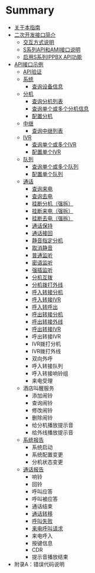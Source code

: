 # Summary

* [关于本指南](README.md)
* [二次开发接口简介](chapter1.md)
  * [交互方式说明](chapter1/jiao-hu-fang-shi-shuo-ming.md)
  * [S系列API和AMI接口说明](chapter1/sxi-lie-api-he-ami-jie-kou-shuo-ming.md)
  * [启用S系列IPPBX API功能](chapter1/qi-yong-s-xi-lie-ippbx-api.md)
* [API接口示例](fu-lu-a-ff1a-cuo-wu-dai-ma-shuo-ming.md)
  * [API验证](fu-lu-a-ff1a-cuo-wu-dai-ma-shuo-ming/apiyan-zheng.md)
  * [系统](fu-lu-a-ff1a-cuo-wu-dai-ma-shuo-ming/xi-tong.md)
    * [查询设备信息](fu-lu-a-ff1a-cuo-wu-dai-ma-shuo-ming/xi-tong/cha-xun-she-bei-xin-xi.md)
  * [分机](fu-lu-a-ff1a-cuo-wu-dai-ma-shuo-ming/fen-ji.md)
    * [查询分机列表](fu-lu-a-ff1a-cuo-wu-dai-ma-shuo-ming/fen-ji/cha-xun-fen-ji-lie-biao.md)
    * [查询单个或多个分机信息](fu-lu-a-ff1a-cuo-wu-dai-ma-shuo-ming/fen-ji/cha-xun-dan-ge-huo-duo-ge-fen-ji-xin-xi.md)
    * [配置分机](fu-lu-a-ff1a-cuo-wu-dai-ma-shuo-ming/fen-ji/pei-zhi-fen-ji.md)
  * [中继](fu-lu-a-ff1a-cuo-wu-dai-ma-shuo-ming/zhong-ji.md)
    * [查询中继列表](fu-lu-a-ff1a-cuo-wu-dai-ma-shuo-ming/zhong-ji/cha-xun-zhong-ji-lie-biao.md)
  * [IVR](fu-lu-a-ff1a-cuo-wu-dai-ma-shuo-ming/ivr.md)
    * [查询单个或多个IVR](fu-lu-a-ff1a-cuo-wu-dai-ma-shuo-ming/ivr/cha-xun-dan-ge-huo-duo-ge-ivr.md)
    * [配置单个IVR](fu-lu-a-ff1a-cuo-wu-dai-ma-shuo-ming/ivr/pei-zhi-dan-ge-ivr.md)
  * [队列](fu-lu-a-ff1a-cuo-wu-dai-ma-shuo-ming/dui-lie.md)
    * [查询单个或多个队列](fu-lu-a-ff1a-cuo-wu-dai-ma-shuo-ming/dui-lie/cha-xun-dan-ge-huo-duo-ge-dui-lie.md)
    * [配置单个队列](fu-lu-a-ff1a-cuo-wu-dai-ma-shuo-ming/dui-lie/pei-zhi-dan-ge-dui-lie.md)
  * [通话](fu-lu-a-ff1a-cuo-wu-dai-ma-shuo-ming/tong-hua.md)
    * [查询来电](fu-lu-a-ff1a-cuo-wu-dai-ma-shuo-ming/tong-hua/cha-xun-lai-dian.md)
    * [查询去电](fu-lu-a-ff1a-cuo-wu-dai-ma-shuo-ming/tong-hua/cha-xun-qu-dian.md)
    * [挂断分机（强拆）](fu-lu-a-ff1a-cuo-wu-dai-ma-shuo-ming/tong-hua/gua-duan-fen-ji-ff08-qiang-chai-ff09.md)
    * [挂断来电（强拆）](fu-lu-a-ff1a-cuo-wu-dai-ma-shuo-ming/tong-hua/gua-duan-lai-dian-ff08-qiang-chai-ff09.md)
    * [挂断去电（强拆）](fu-lu-a-ff1a-cuo-wu-dai-ma-shuo-ming/tong-hua/gua-duan-qu-dian-ff08-qiang-chai-ff09.md)
    * [通话保持](fu-lu-a-ff1a-cuo-wu-dai-ma-shuo-ming/tong-hua/tong-hua-bao-chi.md)
    * [通话接回](fu-lu-a-ff1a-cuo-wu-dai-ma-shuo-ming/tong-hua/tong-hua-jie-hui.md)
    * [静音指定分机](fu-lu-a-ff1a-cuo-wu-dai-ma-shuo-ming/tong-hua/jing-yin-zhi-ding-fen-ji.md)
    * [取消静音](fu-lu-a-ff1a-cuo-wu-dai-ma-shuo-ming/tong-hua/qu-xiao-jing-yin.md)
    * [普通监听](fu-lu-a-ff1a-cuo-wu-dai-ma-shuo-ming/tong-hua/pu-tong-jian-ting.md)
    * [密语监听](fu-lu-a-ff1a-cuo-wu-dai-ma-shuo-ming/tong-hua/mi-yu-jian-ting.md)
    * [强插监听](fu-lu-a-ff1a-cuo-wu-dai-ma-shuo-ming/tong-hua/qiang-cha-jian-ting.md)
    * [分机互拨](fu-lu-a-ff1a-cuo-wu-dai-ma-shuo-ming/tong-hua/fen-ji-hu-bo.md)
    * [分机拨打外线](fu-lu-a-ff1a-cuo-wu-dai-ma-shuo-ming/tong-hua/fen-ji-bo-da-wai-xian.md)
    * [呼入转接分机](fu-lu-a-ff1a-cuo-wu-dai-ma-shuo-ming/tong-hua/hu-ru-zhuan-jie-fen-ji.md)
    * [呼入转接IVR](fu-lu-a-ff1a-cuo-wu-dai-ma-shuo-ming/tong-hua/hu-ru-zhuan-jie-ivr.md)
    * [呼入转呼出](fu-lu-a-ff1a-cuo-wu-dai-ma-shuo-ming/tong-hua/hu-ru-zhuan-hu-chu.md)
    * [呼出转接分机](fu-lu-a-ff1a-cuo-wu-dai-ma-shuo-ming/tong-hua/hu-chu-zhuan-jie-fen-ji.md)
    * [呼出转接外线](fu-lu-a-ff1a-cuo-wu-dai-ma-shuo-ming/tong-hua/hu-chu-zhuan-jie-wai-xian.md)
    * [呼出转接IVR](fu-lu-a-ff1a-cuo-wu-dai-ma-shuo-ming/tong-hua/hu-chu-zhuan-jie-ivr.md)
    * 呼出转接IVR
    * IVR拨打分机
    * IVR拨打外线
    * 双向外呼
    * 呼入转接队列
    * 呼入转接响铃组
    * 来电受理
  * 酒店叫醒服务
    * 添加闹铃
    * 查询闹铃
    * 修改闹铃
    * 删除闹铃
    * 给分机播放提示音
    * 给外线播放提示音
  * [系统报告](fu-lu-a-ff1a-cuo-wu-dai-ma-shuo-ming/xi-tong-bao-gao.md)
    * 系统启动
    * 系统配置变更
    * 分机状态变更
  * [通话报告](fu-lu-a-ff1a-cuo-wu-dai-ma-shuo-ming/tong-hua-bao-gao.md)
    * 响铃
    * 回铃
    * 呼叫应答
    * 呼叫被应答
    * 通话结束
    * [通话转移](fu-lu-a-ff1a-cuo-wu-dai-ma-shuo-ming/tong-hua-bao-gao/hu-jiao-zhuan-yi.md)
    * [呼叫失败](fu-lu-a-ff1a-cuo-wu-dai-ma-shuo-ming/tong-hua-bao-gao/hu-jiao-shi-bai.md)
    * [来电呼叫请求](fu-lu-a-ff1a-cuo-wu-dai-ma-shuo-ming/tong-hua-bao-gao/lai-dian-hu-jiao-qing-qiu.md)
    * 来电呼入
    * 按键信息
    * CDR
    * 提示音播放结束
* 附录A：错误代码说明

